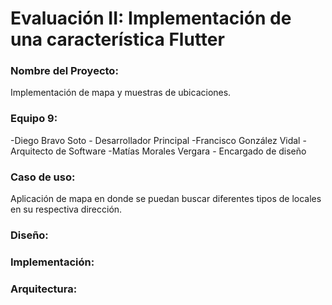 # Evaluación II: Implementación de una característica Flutter

### Nombre del Proyecto:

Implementación de mapa y muestras de ubicaciones.

### Equipo 9:

-Diego Bravo Soto - Desarrollador Principal
-Francisco González Vidal - Arquitecto de Software
-Matías Morales Vergara - Encargado de diseño

### Caso de uso:

Aplicación de mapa en donde se puedan buscar diferentes tipos de locales en su respectiva dirección.

### Diseño:

### Implementación:

### Arquitectura:


